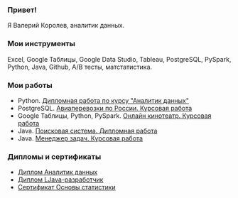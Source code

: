 ### Привет!
Я Валерий Королев, аналитик данных.

### Мои инструменты
Excel, Google Таблицы, Google Data Studio, Tableau, PostgreSQL, PySpark, Python, Java, Github, A/B тесты, матстатистика. 

### Мои работы

* Python. [Дипломная работа по курсу "Аналитик данных"](https://github.com/ValeriiKorolev/DAU-21-diploma)
* PostgreSQL. [Авиаперевозки по России. Курсовая работа](https://github.com/ValeriiKorolev/SQL-36-final)
* Google Таблицы, Python, PySpark. [Онлайн кинотеатр. Курсовая работа](https://github.com/ValeriiKorolev/BigData-final)
* Java. [Поисковая система. Дипломная работа](https://github.com/ValeriiKorolev/pcs-jd-diplom)
* Java. [Менеджер задач. Курсовая работа](https://github.com/ValeriiKorolev/pcs-javacore)

### Дипломы и сертификаты
* [Диплом Аналитик данных](https://github.com/ValeriiKorolev/ValeriiKorolev/blob/main/%D0%94%D0%B8%D0%BF%D0%BB%D0%BE%D0%BC%20%D0%90%D0%BD%D0%B0%D0%BB%D0%B8%D1%82%D0%B8%D0%BA%20%D0%B4%D0%B0%D0%BD%D0%BD%D1%8B%D1%85.jpg)
* [Диплом LJava-разработчик](https://github.com/ValeriiKorolev/ValeriiKorolev/blob/main/%D0%94%D0%B8%D0%BF%D0%BB%D0%BE%D0%BC%20java-%D1%80%D0%B0%D0%B7%D1%80%D0%B0%D0%B1%D0%BE%D1%82%D1%87%D0%B8%D0%BA.jpg)
* [Сертификат Основы статистики](https://github.com/ValeriiKorolev/ValeriiKorolev/blob/main/stepik-certificate-76-241aaea.pdf)
